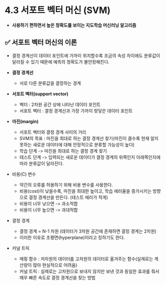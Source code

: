 # 4.3 서포트 벡터 머신 (SVM)
- **사용하기 편하면서 높은 정확도를 보이는 지도학습 머신러닝 알고리즘**

## ✅ 서포트 벡터 머신의 이론
- 결정 경계선이 데이터 포인트에 가까이 위치할수록 조금의 속성 차이에도 분류값이 달라질 수 있기 때문에 예측의 정확도가 불안정해진다.
- **결정 경계선**
	- 서로 다른 분류값을 결정하는 경계
- **서포트 벡터(support vector)**
	- 벡터 : 2차원 공간 상에 나타난 데이터 포인트
	- 서포트 벡터 : 결정 경계선과 가장 가까이 맞닿은 데이터 포인트
- **마진(margin)**
	- 서포트 벡터와 결정 경계 사이의 거리
	- SVM의 목표 : 마진을 최대로 하는 결정 경계선 찾기(마진이 클수록 현재 알지 못하는 새로운 데이터에 대해 안정적으로 분류할 가능성이 높다)
	- 학습 단계 -> 마진을 최대로 하는 결정 경계 찾기
	- 테스트 단계 -> 입력되는 새로운 데이터가 결정 경계의 위쪽인지 아래쪽인지에 따라 분류값이 달라진다. 

- 비용(C) 변수
	- 약간의 오류를 허용하기 위해 비용 변수를 사용한다.
	- 비용(cost)이 낮을수록, 마진을 최대한 높이고, 학습 에러율을 증가시키는 방향으로 결정 경계선을 만든다. (테스트 에러가 적게)
	- 비용이 너무 낮으면 -> 과소적합
	- 비용이 너무 높으면 -> 과대적합

- 결정 경계
	- 결정 경계 = N-1 차원 (데이터가 3차원 공간에 존재하면 결정 경계는 2차원)
	- 이러한 이유로 초평면(hyperplane)이라고 칭하기도 한다.

- 커널 트릭
	- 매핑 함수 : 저차원의 데이터를 고차원의 데이터로 옮겨주는 함수(실제로는 계산량이 많아 현실적으로 어려움)
	- 커널 트릭 : 실제로는 고차원으로 보내지 않지만 보낸 것과 동일한 효과를 줘서 매우 빠른 속도로 결정 경계선을 찾는 방법

